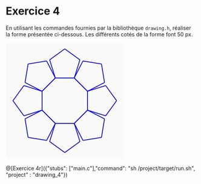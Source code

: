 # Exercice 4

En utilisant les commandes fournies par la bibliothèque `drawing.h`, réaliser la forme présentée ci-dessous. Les différents cotés de la forme font 50 px.

![imgage exercice](Images/ex3.JPG)

@[Exercice 4r]({"stubs": ["main.c"],"command": "sh /project/target/run.sh", "project" : "drawing_4"})